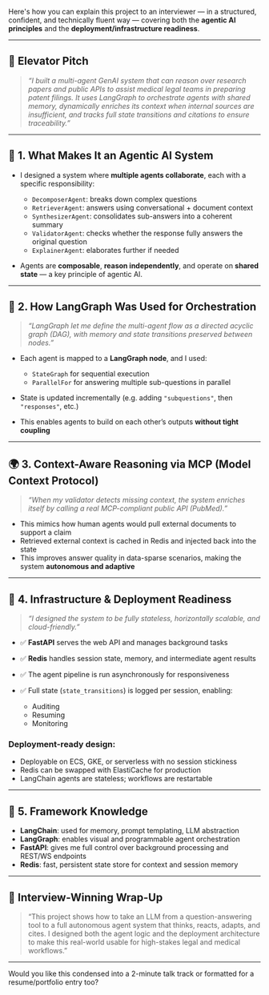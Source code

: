 Here's how you can explain this project to an interviewer — in a structured, confident, and technically fluent way — covering both the **agentic AI principles** and the **deployment/infrastructure readiness**.

---

## 🎤 Elevator Pitch

> *“I built a multi-agent GenAI system that can reason over research papers and public APIs to assist medical legal teams in preparing patent filings. It uses LangGraph to orchestrate agents with shared memory, dynamically enriches its context when internal sources are insufficient, and tracks full state transitions and citations to ensure traceability.”*

---

## 🔧 1. What Makes It an **Agentic AI System**

* I designed a system where **multiple agents collaborate**, each with a specific responsibility:

  * `DecomposerAgent`: breaks down complex questions
  * `RetrieverAgent`: answers using conversational + document context
  * `SynthesizerAgent`: consolidates sub-answers into a coherent summary
  * `ValidatorAgent`: checks whether the response fully answers the original question
  * `ExplainerAgent`: elaborates further if needed
* Agents are **composable**, **reason independently**, and operate on **shared state** — a key principle of agentic AI.

---

## 🔁 2. How LangGraph Was Used for Orchestration

> *“LangGraph let me define the multi-agent flow as a directed acyclic graph (DAG), with memory and state transitions preserved between nodes.”*

* Each agent is mapped to a **LangGraph node**, and I used:

  * `StateGraph` for sequential execution
  * `ParallelFor` for answering multiple sub-questions in parallel
* State is updated incrementally (e.g. adding `"subquestions"`, then `"responses"`, etc.)
* This enables agents to build on each other’s outputs **without tight coupling**

---

## 🌍 3. Context-Aware Reasoning via **MCP (Model Context Protocol)**

> *“When my validator detects missing context, the system enriches itself by calling a real MCP-compliant public API (PubMed).”*

* This mimics how human agents would pull external documents to support a claim
* Retrieved external context is cached in Redis and injected back into the state
* This improves answer quality in data-sparse scenarios, making the system **autonomous and adaptive**

---

## 🧱 4. Infrastructure & Deployment Readiness

> *“I designed the system to be fully stateless, horizontally scalable, and cloud-friendly.”*

* ✅ **FastAPI** serves the web API and manages background tasks
* ✅ **Redis** handles session state, memory, and intermediate agent results
* ✅ The agent pipeline is run asynchronously for responsiveness
* ✅ Full state (`state_transitions`) is logged per session, enabling:

  * Auditing
  * Resuming
  * Monitoring

### Deployment-ready design:

* Deployable on ECS, GKE, or serverless with no session stickiness
* Redis can be swapped with ElastiCache for production
* LangChain agents are stateless; workflows are restartable

---

## 🧠 5. Framework Knowledge

* **LangChain**: used for memory, prompt templating, LLM abstraction
* **LangGraph**: enables visual and programmable agent orchestration
* **FastAPI**: gives me full control over background processing and REST/WS endpoints
* **Redis**: fast, persistent state store for context and session memory

---

## 🎯 Interview-Winning Wrap-Up

> “This project shows how to take an LLM from a question-answering tool to a full autonomous agent system that thinks, reacts, adapts, and cites. I designed both the agent logic and the deployment architecture to make this real-world usable for high-stakes legal and medical workflows.”

---

Would you like this condensed into a 2-minute talk track or formatted for a resume/portfolio entry too?
